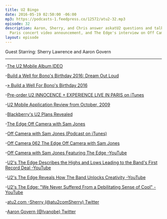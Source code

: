```yaml
---
title: U2 Bingo
date: 2016-05-19 02:50:00 -06:00
mp3: https://podcasts-1.feedpress.co/12572/atu2-32.mp3
episode: 32
description: Aaron, Sherry, and Chris answer askatU2 questions and talk about the
  Paris concert video announcement, and The Edge's interview on Off Camera.
layout: episode
---
```


Guest Starring: Sherry Lawrence and Aaron Govern

***

-[The U2 Mobile Album  IDEO][1]

-[Build a Well for Bono's Birthday 2016: Dream Out Loud][2]

-[» Build a Well For Bono's Birthday 2016][3]

-[Pre-order U2 INNOCENCE + EXPERIENCE LIVE IN PARIS on iTunes][4]

-[U2 Mobile Application Review from October, 2009][5]

-[Blackberry's U2 Plans Revealed][6]

-[The Edge  Off Camera with Sam Jones][7]

-[Off Camera with Sam Jones (Podcast on iTunes)][8]

-[Off Camera 062 The Edge  Off Camera with Sam Jones][9]

-[Off Camera with Sam Jones Featuring The Edge -YouTube][10]

-[U2's The Edge Describes the Highs and Lows Leading to the Band's First Record Deal -YouTube][11]

-[U2's The Edge Reveals How The Band Unlocks Creativity -YouTube][12]

-[U2's The Edge: "We Never Suffered From a Debilitating Sense of Cool" -YouTube][13]

-[atu2.com -Sherry (@atu2comSherry)  Twitter][14]

-[Aaron Govern (@Ivanobe)  Twitter][15]

[1]: https://www.ideo.com/work/the-u2-mobile-album
[2]: http://www.atu2.com/news/build-a-well-for-bonos-birthday-2016-dream-out-loud.html
[3]: http://africanwellfund.org/bono-well-2016/
[4]: https://geo.itunes.apple.com/ca/movie/u2-innocence-+-experience/id1108040496?at=10l4Ki&amp;mt=6
[5]: http://www.atu2.com/news/u2-mobile-application-review.html
[6]: http://www.atu2.com/news/blackberrys-u2-plans-revealed.html
[7]: http://offcamera.com/issues/the-edge/listen/#.Vz4uf2PsNBw
[8]: https://geo.itunes.apple.com/us/podcast/off-camera-with-sam-jones/id642483864?mt=2&amp;at=10l4Ki
[9]: http://shop.offcamera.com/products/off-camera-062-the-edge
[10]: https://www.youtube.com/watch?v=LZEq8wH_qGg
[11]: https://www.youtube.com/watch?v=CqL-r35YVKU
[12]: https://www.youtube.com/watch?v=Vcmuy_qg7lI
[13]: https://www.youtube.com/watch?v=avjn6A3qOnQ
[14]: https://twitter.com/atu2comsherry
[15]: https://twitter.com/ivanobe
